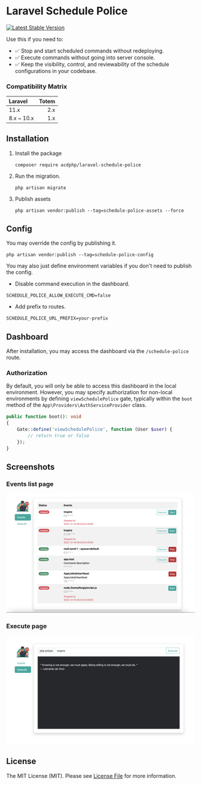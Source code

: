 # Laravel Schedule Police
[![Latest Stable Version](https://poser.pugx.org/acdphp/laravel-schedule-police/v)](https://packagist.org/packages/acdphp/laravel-schedule-police)

Use this if you need to:
- :white_check_mark: Stop and start scheduled commands without redeploying.
- :white_check_mark: Execute commands without going into server console.
- :white_check_mark: Keep the visibility, control, and reviewability of the schedule configurations in your codebase.

### Compatibility Matrix

| <span align="left">Laravel</span> | <span align="left">Totem</span> |
|:----------------------------------|--------------------------------:|
| 11.x                              |                             2.x |
| 8.x ~ 10.x                        |                             1.x |

## Installation
1. Install the package
    ```shell
    composer require acdphp/laravel-schedule-police
    ```

2. Run the migration.
    ```shell
    php artisan migrate
    ```
   
3. Publish assets
   ```shell
   php artisan vendor:publish --tag=schedule-police-assets --force
   ```
   
## Config
You may override the config by publishing it.
```shell
php artisan vendor:publish --tag=schedule-police-config
```

You may also just define environment variables if you don't need to publish the config.
- Disable command execution in the dashboard.
```dotenv
SCHEDULE_POLICE_ALLOW_EXECUTE_CMD=false
```

- Add prefix to routes.
```dotenv
SCHEDULE_POLICE_URL_PREFIX=your-prefix
```

## Dashboard
After installation, you may access the dashboard via the `/schedule-police` route.

### Authorization
By default, you will only be able to access this dashboard in the local environment. However, you may specify authorization for non-local environments by defining `viewSchedulePolice` gate, typically within the `boot` method of the `App\Providers\AuthServiceProvider` class.

```php
public function boot(): void
{
    Gate::define('viewSchedulePolice', function (User $user) {
        // return true or false
    });
}
```

## Screenshots
### Events list page
![events page](./.docs/screenshots/screenshot-events-page.png)

### Execute page
![execute page](./.docs/screenshots/screenshot-execute-page.png)

## License
The MIT License (MIT). Please see [License File](LICENSE) for more information.
